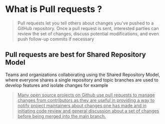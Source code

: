  # What is Pull requests ?
>  Pull requests let you tell others about changes you've pushed to a GitHub repository. Once a pull request is sent, interested parties can review the set of changes, discuss potential modifications, and even push follow-up commits if necessary

## Pull requests are best for Shared Repository Model
  Teams and organizations collaborating using the Shared Repository Model, where everyone shares a single repository and topic branches are used to develop features and isolate changes for example

> <ins> Many open source projects on Github use pull requests to manage changes from contributors as they are useful in providing a   way to notify project maintainers about changes one has made and in initiating code review and general discussion about a set of changes before being merged into the main branch.</ins>   
